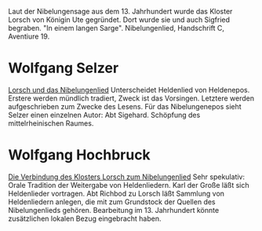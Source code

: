 Laut der Nibelungensage aus dem 13. Jahrhundert wurde das Kloster Lorsch von Königin Ute gegründet. Dort wurde sie und auch Sigfried begraben. "In einem langen Sarge". Nibelungenlied, Handschrift C, Aventiure 19.

# Wolfgang Selzer
[Lorsch und das Nibelungenlied](zotero://select/library/items/ULJ2ILRY)
Unterscheidet Heldenlied von Heldenepos. Erstere werden mündlich tradiert, Zweck ist das Vorsingen. Letztere werden aufgeschrieben zum Zwecke des Lesens. Für das Nibelungenepos sieht Selzer einen einzelnen Autor: Abt Sigehard. 
Schöpfung des mittelrheinischen Raumes.

# Wolfgang Hochbruck
[Die Verbindung des Klosters Lorsch zum Nibelungenlied](zotero://select/library/items/57ZQGI3Y)
Sehr spekulativ: Orale Tradition der Weitergabe von Heldenliedern. Karl der Große läßt sich Heldenlieder vortragen. Abt Richbod zu Lorsch läßt Sammlung von Heldenliedern anlegen, die mit zum Grundstock der Quellen des Nibelungenlieds gehören. Bearbeitung im 13. Jahrhundert könnte zusätzlichen lokalen Bezug eingebracht haben.

